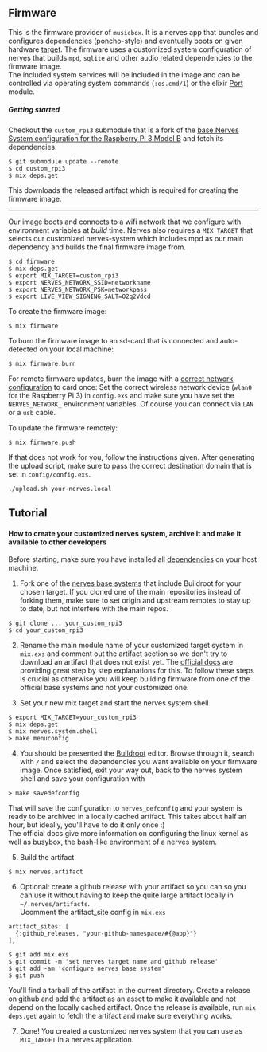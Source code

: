 ## Firmware

This is the firmware provider of `musicbox`. It is a nerves app that bundles and configures dependencies (poncho-style) and eventually boots on given hardware [target](https://hexdocs.pm/nerves/targets.html#supported-targets-and-systems).
The firmware uses a customized system configuration of nerves that builds `mpd`, `sqlite` and other audio related dependencies to the firmware image.  
The included system services will be included in the image and can be controlled via operating system commands (`:os.cmd/1`) or the elixir [Port](https://hexdocs.pm/elixir/Port.html) module.  

##### Getting started

Checkout the `custom_rpi3` submodule that is a fork of the [base Nerves System configuration for the Raspberry Pi 3 Model B](https://github.com/nerves-project/nerves_system_rpi3) and fetch its dependencies.

```
$ git submodule update --remote
$ cd custom_rpi3
$ mix deps.get
```

This downloads the released artifact which is required for creating the firmware image.

<hr />

Our image boots and connects to a wifi network that we configure with environment variables at _build_ time. Nerves also requires a `MIX_TARGET` that selects our customized nerves-system which includes mpd as our main dependency and builds the final firmware image from.

```
$ cd firmware
$ mix deps.get
$ export MIX_TARGET=custom_rpi3
$ export NERVES_NETWORK_SSID=networkname
$ export NERVES_NETWORK_PSK=networkpass
$ export LIVE_VIEW_SIGNING_SALT=O2q2Vdcd
```

To create the firmware image:

```
$ mix firmware
```

To burn the firmware image to an sd-card that is connected and auto-detected on your local machine:

```
$ mix firmware.burn
```

For remote firmware updates, burn the image with a [correct network configuration](https://hexdocs.pm/nerves/getting-started.html#connecting-to-your-nerves-target) to card once: Set the correct wireless network device (`wlan0` for the Raspberry Pi 3) in `config.exs` and make sure you have set the `NERVES_NETWORK_` environment variables. Of course you can connect via `LAN` or a `usb` cable.

To update the firmware remotely:

```
$ mix firmware.push
```

If that does not work for you, follow the instructions given. After generating the upload script, make sure to pass the correct destination domain that is set in `config/config.exs`.

```
./upload.sh your-nerves.local

```
## Tutorial

#### How to create your customized nerves system, archive it and make it available to other developers

Before starting, make sure you have installed all [dependencies](https://hexdocs.pm/nerves/installation.html#content) on your host machine.

1) Fork one of the [nerves base systems](https://github.com/nerves-project/nerves_system_br) that include Buildroot for your chosen target. If you cloned one of the main repositories instead of forking them, make sure to set origin and upstream remotes to stay up to date, but not interfere with the main repos.

```
$ git clone ... your_custom_rpi3
$ cd your_custom_rpi3
```

2) Rename the main module name of your customized target system in `mix.exs` and comment out the artifact section so we don't try to download an artifact that does not exist yet. The [official docs](https://hexdocs.pm/nerves/systems.html#customizing-your-own-nerves-system) are providing great step by step explanations for this. To follow these steps is crucial as otherwise you will keep building firmware from one of the official base systems and not your customized one.


3) Set your new mix target and start the nerves system shell

```
$ export MIX_TARGET=your_custom_rpi3
$ mix deps.get
$ mix nerves.system.shell
> make menuconfig
```

4) You should be presented the [Buildroot](https://buildroot.org/) editor. Browse through it, search with `/` and select the dependencies you want available on your firmware image. Once satisfied, exit your way out, back to the nerves system shell and save your configuration with

```
> make savedefconfig
```

That will save the configuration to `nerves_defconfig` and your system is ready to be archived in a locally cached artifact. This takes about half an hour, but ideally, you'll have to do it only once :)  
The official docs give more information on configuring the linux kernel as well as busybox, the bash-like environment of a nerves system.

5) Build the artifact

```
$ mix nerves.artifact
```

6) Optional: create a github release with your artifact so you can so you can use it without having to keep the quite large artifact locally in `~/.nerves/artifacts`.  
Ucomment the artifact_site config in `mix.exs`

```
artifact_sites: [
  {:github_releases, "your-github-namespace/#{@app}"}
],
```

```
$ git add mix.exs 
$ git commit -m 'set nerves target name and github release'
$ git add -am 'configure nerves base system'
$ git push
```

You'll find a tarball of the artifact in the current directory. Create a release on github and add the artifact as an asset to make it available and not depend on the locally cached artifact.
Once the release is available, run `mix deps.get` again to fetch the artifact and make sure everything works.

7) Done! You created a customized nerves system that you can use as `MIX_TARGET` in a nerves application.
